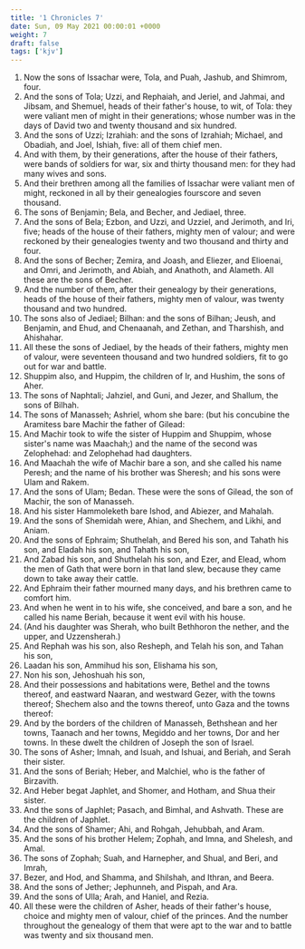 ```yaml
---
title: '1 Chronicles 7'
date: Sun, 09 May 2021 00:00:01 +0000
weight: 7
draft: false
tags: ['kjv'] 
---
```


1. Now the sons of Issachar were, Tola, and Puah, Jashub, and Shimrom, four.
2. And the sons of Tola; Uzzi, and Rephaiah, and Jeriel, and Jahmai, and Jibsam, and Shemuel, heads of their father's house, to wit, of Tola: they were valiant men of might in their generations; whose number was in the days of David two and twenty thousand and six hundred.
3. And the sons of Uzzi; Izrahiah: and the sons of Izrahiah; Michael, and Obadiah, and Joel, Ishiah, five: all of them chief men.
4. And with them, by their generations, after the house of their fathers, were bands of soldiers for war, six and thirty thousand men: for they had many wives and sons.
5. And their brethren among all the families of Issachar were valiant men of might, reckoned in all by their genealogies fourscore and seven thousand.
6. The sons of Benjamin; Bela, and Becher, and Jediael, three.
7. And the sons of Bela; Ezbon, and Uzzi, and Uzziel, and Jerimoth, and Iri, five; heads of the house of their fathers, mighty men of valour; and were reckoned by their genealogies twenty and two thousand and thirty and four.
8. And the sons of Becher; Zemira, and Joash, and Eliezer, and Elioenai, and Omri, and Jerimoth, and Abiah, and Anathoth, and Alameth. All these are the sons of Becher.
9. And the number of them, after their genealogy by their generations, heads of the house of their fathers, mighty men of valour, was twenty thousand and two hundred.
10. The sons also of Jediael; Bilhan: and the sons of Bilhan; Jeush, and Benjamin, and Ehud, and Chenaanah, and Zethan, and Tharshish, and Ahishahar.
11. All these the sons of Jediael, by the heads of their fathers, mighty men of valour, were seventeen thousand and two hundred soldiers, fit to go out for war and battle.
12. Shuppim also, and Huppim, the children of Ir, and Hushim, the sons of Aher.
13. The sons of Naphtali; Jahziel, and Guni, and Jezer, and Shallum, the sons of Bilhah.
14. The sons of Manasseh; Ashriel, whom she bare: (but his concubine the Aramitess bare Machir the father of Gilead:
15. And Machir took to wife the sister of Huppim and Shuppim, whose sister's name was Maachah;) and the name of the second was Zelophehad: and Zelophehad had daughters.
16. And Maachah the wife of Machir bare a son, and she called his name Peresh; and the name of his brother was Sheresh; and his sons were Ulam and Rakem.
17. And the sons of Ulam; Bedan. These were the sons of Gilead, the son of Machir, the son of Manasseh.
18. And his sister Hammoleketh bare Ishod, and Abiezer, and Mahalah.
19. And the sons of Shemidah were, Ahian, and Shechem, and Likhi, and Aniam.
20. And the sons of Ephraim; Shuthelah, and Bered his son, and Tahath his son, and Eladah his son, and Tahath his son,
21. And Zabad his son, and Shuthelah his son, and Ezer, and Elead, whom the men of Gath that were born in that land slew, because they came down to take away their cattle.
22. And Ephraim their father mourned many days, and his brethren came to comfort him.
23. And when he went in to his wife, she conceived, and bare a son, and he called his name Beriah, because it went evil with his house.
24. (And his daughter was Sherah, who built Bethhoron the nether, and the upper, and Uzzensherah.)
25. And Rephah was his son, also Resheph, and Telah his son, and Tahan his son,
26. Laadan his son, Ammihud his son, Elishama his son,
27. Non his son, Jehoshuah his son,
28. And their possessions and habitations were, Bethel and the towns thereof, and eastward Naaran, and westward Gezer, with the towns thereof; Shechem also and the towns thereof, unto Gaza and the towns thereof:
29. And by the borders of the children of Manasseh, Bethshean and her towns, Taanach and her towns, Megiddo and her towns, Dor and her towns. In these dwelt the children of Joseph the son of Israel.
30. The sons of Asher; Imnah, and Isuah, and Ishuai, and Beriah, and Serah their sister.
31. And the sons of Beriah; Heber, and Malchiel, who is the father of Birzavith.
32. And Heber begat Japhlet, and Shomer, and Hotham, and Shua their sister.
33. And the sons of Japhlet; Pasach, and Bimhal, and Ashvath. These are the children of Japhlet.
34. And the sons of Shamer; Ahi, and Rohgah, Jehubbah, and Aram.
35. And the sons of his brother Helem; Zophah, and Imna, and Shelesh, and Amal.
36. The sons of Zophah; Suah, and Harnepher, and Shual, and Beri, and Imrah,
37. Bezer, and Hod, and Shamma, and Shilshah, and Ithran, and Beera.
38. And the sons of Jether; Jephunneh, and Pispah, and Ara.
39. And the sons of Ulla; Arah, and Haniel, and Rezia.
40. All these were the children of Asher, heads of their father's house, choice and mighty men of valour, chief of the princes. And the number throughout the genealogy of them that were apt to the war and to battle was twenty and six thousand men.
